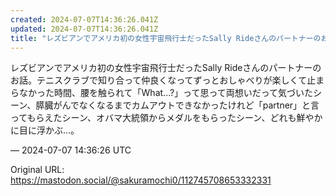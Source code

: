 ```yaml
---
created: 2024-07-07T14:36:26.041Z
updated: 2024-07-07T14:36:26.041Z
title: "レズビアンでアメリカ初の女性宇宙飛行士だったSally Rideさんのパートナーのお話。テニスクラブで知り合って仲良くなってずっとおしゃべりが楽しくて止まらなか[...]"
---
```


<p>レズビアンでアメリカ初の女性宇宙飛行士だったSally Rideさんのパートナーのお話。テニスクラブで知り合って仲良くなってずっとおしゃべりが楽しくて止まらなかった時間、腰を触られて「What...?」って思って両想いだって気づいたシーン、膵臓がんでなくなるまでカムアウトできなかったけれど「partner」と言ってもらえたシーン、オバマ大統領からメダルをもらったシーン、どれも鮮やかに目に浮かぶ…。</p>

&mdash; 2024-07-07 14:36:26 UTC

Original URL: https://mastodon.social/@sakuramochi0/112745708653332331
